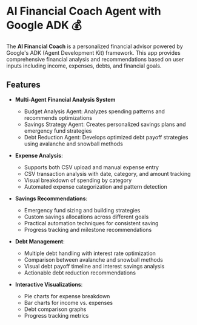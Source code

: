 # AI Financial Coach Agent with Google ADK 💰

The **AI Financial Coach** is a personalized financial advisor powered by Google's ADK (Agent Development Kit) framework. This app provides comprehensive financial analysis and recommendations based on user inputs including income, expenses, debts, and financial goals.

## Features

- **Multi-Agent Financial Analysis System**
    - Budget Analysis Agent: Analyzes spending patterns and recommends optimizations
    - Savings Strategy Agent: Creates personalized savings plans and emergency fund strategies
    - Debt Reduction Agent: Develops optimized debt payoff strategies using avalanche and snowball methods

- **Expense Analysis**:
  - Supports both CSV upload and manual expense entry
  - CSV transaction analysis with date, category, and amount tracking
  - Visual breakdown of spending by category
  - Automated expense categorization and pattern detection

- **Savings Recommendations**:
  - Emergency fund sizing and building strategies
  - Custom savings allocations across different goals
  - Practical automation techniques for consistent saving
  - Progress tracking and milestone recommendations

- **Debt Management**:
  - Multiple debt handling with interest rate optimization
  - Comparison between avalanche and snowball methods
  - Visual debt payoff timeline and interest savings analysis
  - Actionable debt reduction recommendations

- **Interactive Visualizations**:
  - Pie charts for expense breakdown
  - Bar charts for income vs. expenses
  - Debt comparison graphs
  - Progress tracking metrics



